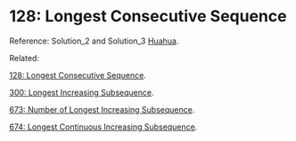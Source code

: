 # 128: Longest Consecutive Sequence

Reference: Solution_2 and Solution_3 [Huahua](http://zxi.mytechroad.com/blog/hashtable/leetcode-128-longest-consecutive-sequence/).

Related:

[128: Longest Consecutive Sequence](../LC128).

[300: Longest Increasing Subsequence](../LC300).

[673: Number of Longest Increasing Subsequence](../LC673).

[674: Longest Continuous Increasing Subsequence](../LC674).